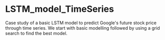 # LSTM_model_TimeSeries
Case study of a basic LSTM model to predict Google's future stock price through time series. We start with basic modelling followed by using a grid search to find the best model. 
